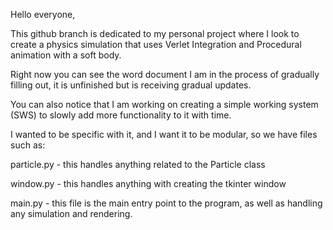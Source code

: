 Hello everyone,

This github branch is dedicated to my personal project where I look to create a physics simulation that uses Verlet Integration and Procedural animation with a soft body.

Right now you can see the word document I am in the process of gradually filling out, it is unfinished but is receiving gradual updates.

You can also notice that I am working on creating a simple working system (SWS) to slowly add more functionality to it with time.

I wanted to be specific with it, and I want it to be modular, so we have files such as:

particle.py - this handles anything related to the Particle class

window.py - this handles anything with creating the tkinter window

main.py - this file is the main entry point to the program, as well as handling any simulation and rendering.
